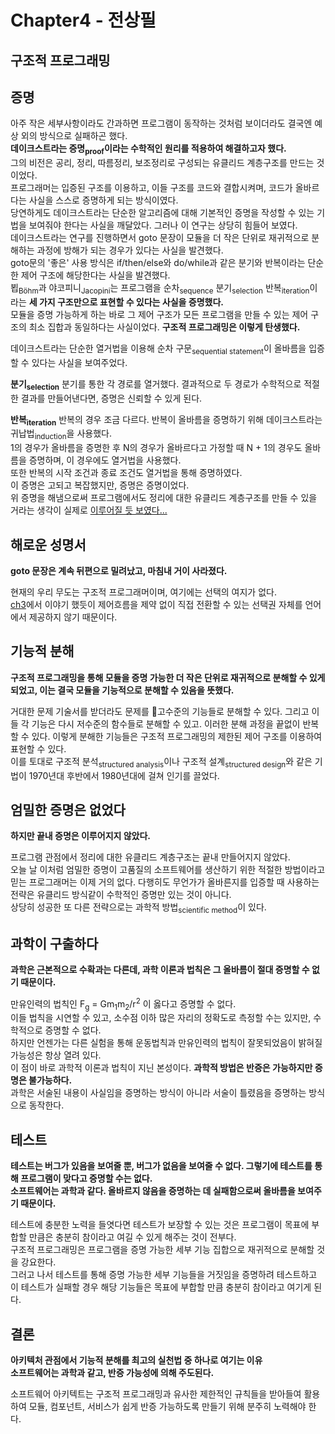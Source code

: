 # Chapter4 - 전상필

## 구조적 프로그래밍

## 증명
아주 작은 세부사항이라도 간과하면 프로그램이 동작하는 것처럼 보이더라도 결국엔 예상 외의 방식으로 실패하곤 했다.  
**데이크스트라는 증명<sub>proof</sub>이라는 수학적인 원리를 적용하여 해결하고자 했다.**  
그의 비전은 공리, 정리, 따름정리, 보조정리로 구성되는 유클리드 계층구조를 만드는 것이었다.  
프로그래머는 입증된 구조를 이용하고, 이들 구조를 코드와 결합시켜며, 코드가 올바르다는 사실을 스스로 증명하게 되는 방식이였다.  
당연하게도 데이크스트라는 단순한 알고리즘에 대해 기본적인 증명을 작성할 수 있는 기법을 보여줘야 한다는 사실을 깨달았다. 그러나 이 연구는 상당히 힘들어 보였다.  
데이크스트라는 연구를 진행하면서 goto 문장이 모듈을 더 작은 단위로 재귀적으로 분해하는 과정에 방해가 되는 경우가 있다는 사실을 발견했다.  
goto문의 '좋은' 사용 방식은 if/then/else와 do/while과 같은 분기와 반복이라는 단순한 제어 구조에 해당한다는 사실을 발견했다.  
뵙<sub>Böhm</sub>과 야코피니<sub>Jacopini</sub>는 프로그램을 순차<sub>sequence</sub> 분기<sub>selection</sub> 반복<sub>iteration</sub>이라는 **세 가지 구조만으로 표현할 수 있다는 사실을 증명했다.**  
모듈을 증명 가능하게 하는 바로 그 제어 구조가 모든 프로그램을 만들 수 있는 제어 구조의 최소 집합과 동일하다는 사실이었다. **구조적 프로그래밍은 이렇게 탄생했다.**

데이크스트라는 단순한 열거법을 이용해 순차 구문<sub>sequential statement</sub>이 올바름을 입증할 수 있다는 사실을 보여주었다.  

**분기<sub>selection</sub>**
분기를 통한 각 경로를 열거했다. 결과적으로 두 경로가 수학적으로 적절한 결과를 만들어낸다면, 증명은 신뢰할 수 있게 된다.

**반복<sub>iteration</sub>**
반복의 경우 조금 다르다. 반복이 올바름을 증명하기 위해 데이크스트라는 귀납법<sub>induction</sub>을 사용했다.  
1의 경우가 올바름을 증명한 후 N의 경우가 올바르다고 가정할 때 N + 1의 경우도 올바름을 증명하며, 이 경우에도 열거법을 사용했다.  
또한 반복의 시작 조건과 종료 조건도 열거법을 통해 증명하였다.  
이 증명은 고되고 복잡했지만, 증명은 증명이었다.  
위 증명을 해냄으로써 프로그램에서도 정리에 대한 유클리드 계층구조를 만들 수 있을 거라는 생각이 실제로 [이루어질 듯 보였다...](#엄밀한-증명은-없었)

## 해로운 성명서
**goto 문장은 계속 뒤편으로 밀려났고, 마침내 거이 사라졌다.**

현재의 우리 무도는 구조적 프로그래머이며, 여기에는 선택의 여지가 없다.  
[ch3](https://github.com/2beans/CleanArchitecture/blob/master/ch3.md#생각할-거리)에서 이야기 했듯이 제어흐름을 제약 없이 직접 전환할 수 있는 선택권 자체를 언어에서 제공하지 않기 때문이다.


## 기능적 분해
**구조적 프로그래밍을 통해 모듈을 증명 가능한 더 작은 단위로 재귀적으로 분해할 수 있게 되었고, 이는 결국 모듈을 기능적으로 분해할 수 있음을 뜻했다.**  

거대한 문제 기술서를 받더라도 문제를 고수준의 기능들로 분해할 수 있다. 그리고 이들 각 기능은 다시 저수준의 함수들로 분해할 수 있고. 이러한 분해 과정을 끝없이 반복할 수 있다. 이렇게 분해한 기능들은 구조적 프로그래밍의 제한된 제어 구조를 이용하여 표현할 수 있다.  
이를 토대로 구조적 분석<sub>structured analysis</sub>이나 구조적 설계<sub>structured design</sub>와 같은 기법이 1970년대 후반에서 1980년대에 걸쳐 인기를 끌었다.

## 엄밀한 증명은 없었다
**하지만 끝내 증명은 이루어지지 않았다.**

프로그램 관점에서 정리에 대한 유클리드 계층구조는 끝내 만들어지지 않았다.  
오늘 날 이처럼 엄밀한 증명이 고품질의 소프트웨어를 생산하기 위한 적절한 방법이라고 믿는 프로그래머는 이제 거의 없다.
다행히도 무언가가 올바른지를 입증할 때 사용하는 전략은 유클리드 방식같이 수학적인 증명만 있는 것이 아니다.  
상당히 성공한 또 다른 전략으로는 과학적 방법<sub>scientific method</sub>이 있다.

## 과학이 구출하다
**과학은 근본적으로 수확과는 다른데, 과학 이론과 법칙은 그 올바름이 절대 증명할 수 없기 때문이다.**  

만유인력의 법칙인 <span>F<sub>g</sub> = Gm<sub>1</sub>m<sub>2</sub>/r<sup>2</sup></span> 이 옳다고 증명할 수 없다.  
이들 법칙을 시연할 수 있고, 소수점 이하 많은 자리의 정확도로 측정할 수는 있지만, 수학적으로 증명할 수 없다.  
하지만 언젠가는 다른 실험을 통해 운동법칙과 만유인력의 법칙이 잘못되었음이 밝혀질 가능성은 항상 열려 있다.  
이 점이 바로 과학적 이론과 법칙이 지닌 본성이다. **과학적 방법은 반증은 가능하지만 증명은 불가능하다.**  
과학은 서술된 내용이 사실임을 증명하는 방식이 아니라 서술이 틀렸음을 증명하는 방식으로 동작한다.  

## 테스트
**테스트는 버그가 있음을 보여줄 뿐, 버그가 없음을 보여줄 수 없다. 그렇기에 테스트를 통해 프로그램이 맞다고 증명할 수는 없다.**  
**소프트웨어는 과학과 같다. 올바르지 않음을 증명하는 데 실패함으로써 올바름을 보여주기 때문이다.**  

테스트에 충분한 노력을 들엿다면 테스트가 보장할 수 있는 것은 프로그램이 목표에 부합할 만큼은 충분히 참이라고 여길 수 있게 해주는 것이 전부다.  
구조적 프로그래밍은 프로그램을 증명 가능한 세부 기능 집합으로 재귀적으로 분해할 것을 강요한다.  
그러고 나서 테스트를 통해 증명 가능한 세부 기능들을 거짓임을 증명하려 테스트하고 이 테스트가 실패할 경우 해당 기능들은 목표에 부합할 만큼 충분히 참이라고 여기게 된다.

## 결론
**아키텍처 관점에서 기능적 분해를 최고의 실천법 중 하나로 여기는 이유**  
**소프트웨어는 과학과 같고, 반증 가능성에 의해 주도된다.**

소프트웨어 아키텍트는 구조적 프로그래밍과 유사한 제한적인 규칙들을 받아들여 활용하여 모듈, 컴포넌트, 서비스가 쉽게 반증 가능하도록 만들기 위해 분주히 노력해야 한다.
